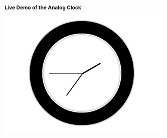 ### Live Demo of the Analog Clock

![Video Of Clock](https://github.com/Aaliya7516/DevsNest/blob/main/Web%20Development/Day%204%20CSS3/day4_WebDev_CSS3.PNG)
